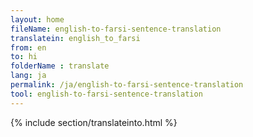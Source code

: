 ```yaml
---
layout: home
fileName: english-to-farsi-sentence-translation
translatein: english_to_farsi
from: en
to: hi
folderName : translate
lang: ja
permalink: /ja/english-to-farsi-sentence-translation
tool: english-to-farsi-sentence-translation
---
```

{% include section/translateinto.html %}